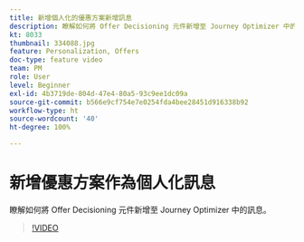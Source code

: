 ```yaml
---
title: 新增個人化的優惠方案新增訊息
description: 瞭解如何將 Offer Decisioning 元件新增至 Journey Optimizer 中的訊息。
kt: 8033
thumbnail: 334088.jpg
feature: Personalization, Offers
doc-type: feature video
team: PM
role: User
level: Beginner
exl-id: 4b3719de-804d-47e4-80a5-93c9ee1dc09a
source-git-commit: b566e9cf754e7e0254fda4bee28451d916338b92
workflow-type: ht
source-wordcount: '40'
ht-degree: 100%

---
```


# 新增優惠方案作為個人化訊息

瞭解如何將 Offer Decisioning 元件新增至 Journey Optimizer 中的訊息。

>[!VIDEO](https://video.tv.adobe.com/v/334088?quality=12)
